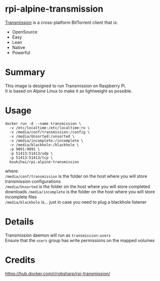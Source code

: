 # rpi-alpine-transmission

[Transmission](https://transmissionbt.com) is a cross-platform BitTorrent client that is:
  - OpenSource
  - Easy
  - Lean
  - Native
  - Powerful

# Summary
This image is designed to run Transmission on Raspberry Pi.  
It is based on Alpine Linux to make it as lightweight as possible.  

# Usage
```
docker run -d --name transmission \
  -v /etc/localtime:/etc/localtime:ro \
  -v /media/conf/transmission:/config \
  -v /media/Unsorted:/unsorted \
  -v /media/incomplete:/incomplete \
  -v /media/blackhole:/blackhole \
  -p 9091:9091 \
  -p 51413:51413/udp \
  -p 51413:51413/tcp \
  koukihai/rpi-alpine-transmission
```
where:  
`/media/conf/transmission` is the folder on the host where you will store transmission configurations  
`/media/Unsorted` is the folder on the host where you will store completed downloads
`/media/incomplete` is the folder on the host where you will store incomplete files  
`/media/blackhole` is... just in case you need to plug a blackhole listener  

# Details
Transmission daemon will run as `transmission:users`  
Ensure that the `users` group has write permissions on the mapped volumes

# Credits
https://hub.docker.com/r/robsharp/rpi-transmission/  


